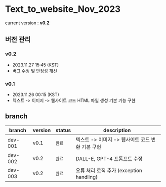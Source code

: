 # Text_to_website_Nov_2023
current version : **v0.2**

## 버전 관리
### v0.2
* 2023.11.27 15:45 (KST)
* 버그 수정 및 안정성 개선

### v0.1
* 2023.11.26 00:15 (KST)
* 텍스트 -> 이미지 -> 웹사이트 코드 HTML 파일 생성 기본 기능 구현

## branch
|branch|version|status|description|
|---|---|---|---|
|dev-001|v0.1|```완료```|텍스트 -> 이미지 -> 웹사이트 코드 변환 기본 구현|
|dev-002|v0.2|```완료```|DALL-E, GPT-4 프롬프트 수정|
|dev-003|v0.2|```완료```|오류 처리 로직 추가 (exception handling)|